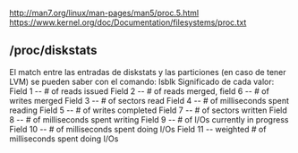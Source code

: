 http://man7.org/linux/man-pages/man5/proc.5.html
https://www.kernel.org/doc/Documentation/filesystems/proc.txt


## /proc/diskstats

El match entre las entradas de diskstats y las particiones (en caso de tener LVM) se pueden saber con el comando: lsblk
Significado de cada valor:
Field 1 -- # of reads issued
Field 2 -- # of reads merged, field 6 -- # of writes merged
Field 3 -- # of sectors read
Field 4 -- # of milliseconds spent reading
Field 5 -- # of writes completed
Field 7 -- # of sectors written
Field 8 -- # of milliseconds spent writing
Field 9 -- # of I/Os currently in progress
Field 10 -- # of milliseconds spent doing I/Os
Field 11 -- weighted # of milliseconds spent doing I/Os 
